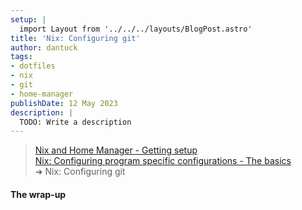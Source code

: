 ```yaml
---
setup: |
  import Layout from '../../../layouts/BlogPost.astro'
title: 'Nix: Configuring git'
author: dantuck
tags:
- dotfiles
- nix
- git
- home-manager
publishDate: 12 May 2023
description: |
  TODO: Write a description
---
```


> [Nix and Home Manager - Getting setup](/article/nix/setup)<br />
> [Nix: Configuring program specific configurations - The basics](/article/nix/program-config-basics)<br />
> ➜ Nix: Configuring git


#### The wrap-up



